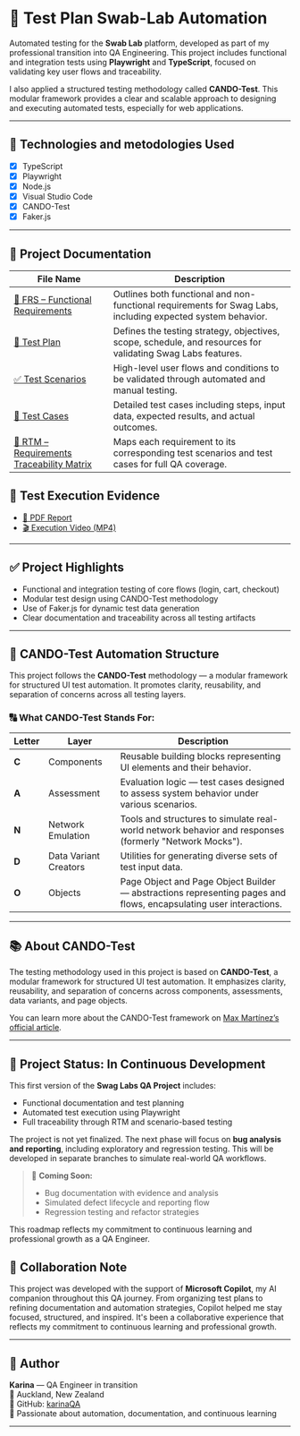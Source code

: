 # 🧪 Test Plan Swab-Lab Automation

Automated testing for the **Swab Lab** platform, developed as part of my professional transition into QA Engineering. This project includes functional and integration tests using **Playwright** and **TypeScript**, focused on validating key user flows and traceability.

I also applied a structured testing methodology called **CANDO-Test**. This modular framework provides a clear and scalable approach to designing and executing automated tests, especially for web applications.

---

## 🚀 Technologies and metodologies Used

- [x] TypeScript
- [x] Playwright
- [x] Node.js
- [x] Visual Studio Code
- [x] CANDO-Test
- [x] Faker.js

---

## 📁 Project Documentation

| File Name                                                  | Description                                                                                                 |
| ---------------------------------------------------------- | ----------------------------------------------------------------------------------------------------------- |
| [📄 FRS – Functional Requirements](./docs/frs.md)          | Outlines both functional and non-functional requirements for Swag Labs, including expected system behavior. |
| [📝 Test Plan](./docs/testPlan.md)                         | Defines the testing strategy, objectives, scope, schedule, and resources for validating Swag Labs features. |
| [✅ Test Scenarios](./docs/testScenarios.md)               | High-level user flows and conditions to be validated through automated and manual testing.                  |
| [🧪 Test Cases](./docs/testCases.md)                       | Detailed test cases including steps, input data, expected results, and actual outcomes.                     |
| [📐 RTM – Requirements Traceability Matrix](./docs/rtm.md) | Maps each requirement to its corresponding test scenarios and test cases for full QA coverage.              |

## 🎥 Test Execution Evidence

- [📄 PDF Report](./docs/testExecutionReport.pdf)
- [🎬 Execution Video (MP4)](./docs/testRunDemo.mp4)

---

## ✅ Project Highlights

- Functional and integration testing of core flows (login, cart, checkout)
- Modular test design using CANDO-Test methodology
- Use of Faker.js for dynamic test data generation
- Clear documentation and traceability across all testing artifacts

---

## 🧩 CANDO-Test Automation Structure

This project follows the **CANDO-Test** methodology — a modular framework for structured UI test automation. It promotes clarity, reusability, and separation of concerns across all testing layers.

### 🔠 What CANDO-Test Stands For:

| Letter | Layer                 | Description                                                                                                       |
| ------ | --------------------- | ----------------------------------------------------------------------------------------------------------------- |
| **C**  | Components            | Reusable building blocks representing UI elements and their behavior.                                             |
| **A**  | Assessment            | Evaluation logic — test cases designed to assess system behavior under various scenarios.                         |
| **N**  | Network Emulation     | Tools and structures to simulate real-world network behavior and responses (formerly "Network Mocks").            |
| **D**  | Data Variant Creators | Utilities for generating diverse sets of test input data.                                                         |
| **O**  | Objects               | Page Object and Page Object Builder — abstractions representing pages and flows, encapsulating user interactions. |

---

## 📚 About CANDO-Test

The testing methodology used in this project is based on **CANDO-Test**, a modular framework for structured UI test automation. It emphasizes clarity, reusability, and separation of concerns across components, assessments, data variants, and page objects.

You can learn more about the CANDO-Test framework on [Max Martínez’s official article](https://maxmartinez.dev/introducing-cando-test-a-framework-for-structured-ui-test-automation).

---

## 🚧 Project Status: In Continuous Development

This first version of the **Swag Labs QA Project** includes:

- Functional documentation and test planning
- Automated test execution using Playwright
- Full traceability through RTM and scenario-based testing

The project is not yet finalized. The next phase will focus on **bug analysis and reporting**, including exploratory and regression testing. This will be developed in separate branches to simulate real-world QA workflows.

> 🧭 **Coming Soon:**
>
> - Bug documentation with evidence and analysis
> - Simulated defect lifecycle and reporting flow
> - Regression testing and refactor strategies

This roadmap reflects my commitment to continuous learning and professional growth as a QA Engineer.

## 🤝 Collaboration Note

This project was developed with the support of **Microsoft Copilot**, my AI companion throughout this QA journey. From organizing test plans to refining documentation and automation strategies, Copilot helped me stay focused, structured, and inspired. It's been a collaborative experience that reflects my commitment to continuous learning and professional growth.

---

## 📌 Author

**Karina** — QA Engineer in transition  
📍 Auckland, New Zealand  
💼 GitHub: [karinaQA](https://github.com/karinaQA)  
🌱 Passionate about automation, documentation, and continuous learning

---
